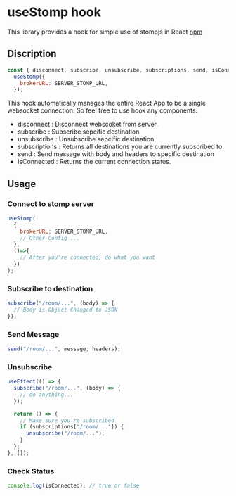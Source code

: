 # useStomp hook

This library provides a hook for simple use of stompjs in React [npm](https://www.npmjs.com/package/usestomp-hook)

## Discription

```js
const { disconnect, subscribe, unsubscribe, subscriptions, send, isConnected } =
  useStomp({
    brokerURL: SERVER_STOMP_URL,
  });
```

This hook automatically manages the entire React App to be a single websocket connection. So feel free to use hook any components.

- disconnect : Disconnect webscoket from server.
- subscribe : Subscribe sepcific destination
- unsubscribe : Unsubscribe sepcific destination
- subscriptions : Returns all destinations you are currently subscribed to.
- send : Send message with body and headers to specific destination
- isConnected : Returns the current connection status.

## Usage

### Connect to stomp server

```js
useStomp(
  {
    brokerURL: SERVER_STOMP_URL,
    // Other Config ...
  },
  ()=>{
    // After you're connected, do what you want
  })
);
```

### Subscribe to destination

```js
subscribe("/room/...", (body) => {
  // Body is Object Changed to JSON
});
```

### Send Message

```js
send("/room/...", message, headers);
```

### Unsubscribe

```js
useEffect(() => {
  subscribe("/room/...", (body) => {
    // do anything...
  });

  return () => {
    // Make sure you're subscribed
    if (subscriptions["/room/..."]) {
      unsubscribe("/room/...");
    }
  };
}, []);
```

### Check Status

```js
console.log(isConnected); // true or false
```
